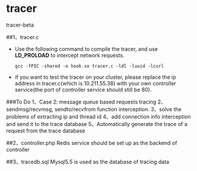 # tracer
tracer-beta

##1、tracer.c
* Use the following command to compile the tracer, and use **LD_PROLOAD** to intercept network requests.

	`gcc -fPIC -shared -o hook.so tracer.c -ldl -luuid -lcurl`
	
* if you want to test the tracer on your cluster, please replace the ip address in tracer.c(which is 10.211.55.38) with your own controller service(the port of controller service should still be 80).

###To Do
	1、Case 2: message queue based requests tracing
	2、sendmsg/recvmsg, sendto/recvfrom function interception.
	3、solve the problems of extracting ip and thread id
	4、add connection info interception and send it to the trace database
	5、Automatically generate the trace of a request from the trace database
	
	

##2、controller.php
	Redis service should be set up as the backend of controller

##3、tracedb.sql
Mysql5.5 is used as the database of tracing data
